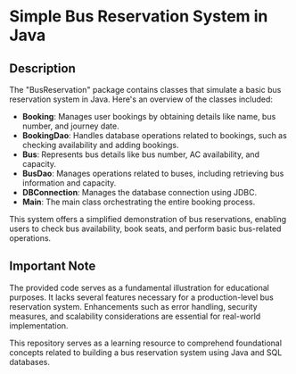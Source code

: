 # Simple Bus Reservation System in Java

## Description

The "BusReservation" package contains classes that simulate a basic bus reservation system in Java. Here's an overview of the classes included:

- **Booking**: Manages user bookings by obtaining details like name, bus number, and journey date.
- **BookingDao**: Handles database operations related to bookings, such as checking availability and adding bookings.
- **Bus**: Represents bus details like bus number, AC availability, and capacity.
- **BusDao**: Manages operations related to buses, including retrieving bus information and capacity.
- **DBConnection**: Manages the database connection using JDBC.
- **Main**: The main class orchestrating the entire booking process.

This system offers a simplified demonstration of bus reservations, enabling users to check bus availability, book seats, and perform basic bus-related operations.

## Important Note

The provided code serves as a fundamental illustration for educational purposes. It lacks several features necessary for a production-level bus reservation system. Enhancements such as error handling, security measures, and scalability considerations are essential for real-world implementation.

This repository serves as a learning resource to comprehend foundational concepts related to building a bus reservation system using Java and SQL databases.
